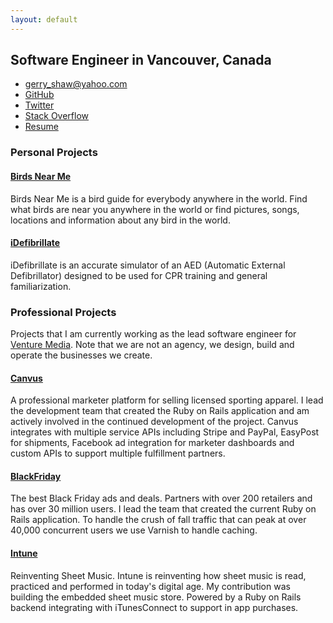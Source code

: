 ```yaml
---
layout: default
---
```


## Software Engineer in Vancouver, Canada

* [gerry_shaw@yahoo.com](mailto:gerry_shaw@yahoo.com)
* [GitHub](https://github.com/gshaw)
* [Twitter](https://twitter.com/gerry_shaw)
* [Stack Overflow](http://stackoverflow.com/users/265940/gerry)
* [Resume](/resume)

### Personal Projects

#### [Birds Near Me](http://birdsnearme.com)

Birds Near Me is a bird guide for everybody anywhere in the world. Find what birds are near you anywhere in the world or find pictures, songs, locations and information about any bird in the world.

#### [iDefibrillate](http://gshaw.ca/idefibrillate/)

iDefibrillate is an accurate simulator of an AED (Automatic External Defibrillator) designed to be used for CPR training and general familiarization.

### Professional Projects

Projects that I am currently working as the lead software engineer for [Venture Media](http://venturemedia.com). Note that we are not an agency, we design, build and operate the businesses we create.

#### [Canvus](https://canvus.com)

A professional marketer platform for selling licensed sporting apparel.  I lead the development team that created the Ruby on Rails application and am actively involved in the continued development of the project.  Canvus integrates with multiple service APIs including Stripe and PayPal, EasyPost for shipments, Facebook ad integration for marketer dashboards and custom APIs to support multiple fulfillment partners.

#### [BlackFriday](https://blackfriday.com)

The best Black Friday ads and deals.  Partners with over 200 retailers and has over 30 million users.  I lead the team that created the current Ruby on Rails application.  To handle the crush of fall traffic that can peak at over 40,000 concurrent users we use Varnish to handle caching.

#### [Intune](https://intune.com)

Reinventing Sheet Music.  Intune is reinventing how sheet music is read, practiced and performed in today's digital age.  My contribution was building the embedded sheet music store.  Powered by a Ruby on Rails backend integrating with iTunesConnect to support in app purchases.
